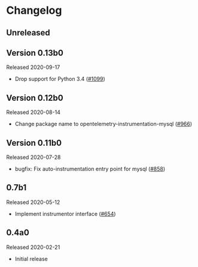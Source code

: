 # Changelog

## Unreleased

## Version 0.13b0

Released 2020-09-17

- Drop support for Python 3.4
  ([#1099](https://github.com/open-telemetry/opentelemetry-python/pull/1099))

## Version 0.12b0

Released 2020-08-14

- Change package name to opentelemetry-instrumentation-mysql
  ([#966](https://github.com/open-telemetry/opentelemetry-python/pull/966))

## Version 0.11b0

Released 2020-07-28

- bugfix: Fix auto-instrumentation entry point for mysql
  ([#858](https://github.com/open-telemetry/opentelemetry-python/pull/858))

## 0.7b1

Released 2020-05-12

- Implement instrumentor interface ([#654](https://github.com/open-telemetry/opentelemetry-python/pull/654))

## 0.4a0

Released 2020-02-21

- Initial release